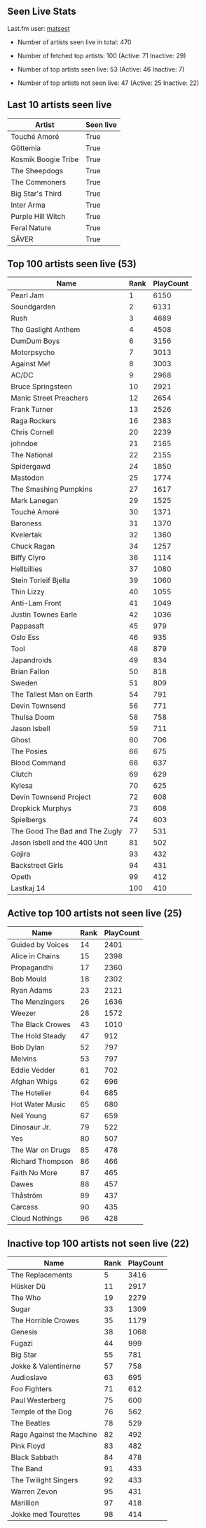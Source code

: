 ## Seen Live Stats

Last.fm user: [matsest](https://www.last.fm/user/matsest)

- Number of artists seen live in total: 470

- Number of fetched top artists: 100 (Active: 71 Inactive: 29)

- Number of top artists seen live: 53 (Active: 46 Inactive: 7)

- Number of top artists not seen live: 47 (Active: 25 Inactive: 22)

## Last 10 artists seen live

Artist              | Seen live
------------------- | ---------
Touché Amoré        | True     
Göttemia            | True     
Kosmik Boogie Tribe | True     
The Sheepdogs       | True     
The Commoners       | True     
Big Star's Third    | True     
Inter Arma          | True     
Purple Hill Witch   | True     
Feral Nature        | True     
SÂVER               | True     

## Top 100 artists seen live (53)

Name                           | Rank | PlayCount
------------------------------ | ---- | ---------
Pearl Jam                      | 1    | 6150     
Soundgarden                    | 2    | 6131     
Rush                           | 3    | 4689     
The Gaslight Anthem            | 4    | 4508     
DumDum Boys                    | 6    | 3156     
Motorpsycho                    | 7    | 3013     
Against Me!                    | 8    | 3003     
AC/DC                          | 9    | 2968     
Bruce Springsteen              | 10   | 2921     
Manic Street Preachers         | 12   | 2654     
Frank Turner                   | 13   | 2526     
Raga Rockers                   | 16   | 2383     
Chris Cornell                  | 20   | 2239     
johndoe                        | 21   | 2165     
The National                   | 22   | 2155     
Spidergawd                     | 24   | 1850     
Mastodon                       | 25   | 1774     
The Smashing Pumpkins          | 27   | 1617     
Mark Lanegan                   | 29   | 1525     
Touché Amoré                   | 30   | 1371     
Baroness                       | 31   | 1370     
Kvelertak                      | 32   | 1360     
Chuck Ragan                    | 34   | 1257     
Biffy Clyro                    | 36   | 1114     
Hellbillies                    | 37   | 1080     
Stein Torleif Bjella           | 39   | 1060     
Thin Lizzy                     | 40   | 1055     
Anti-Lam Front                 | 41   | 1049     
Justin Townes Earle            | 42   | 1036     
Pappasaft                      | 45   | 979      
Oslo Ess                       | 46   | 935      
Tool                           | 48   | 879      
Japandroids                    | 49   | 834      
Brian Fallon                   | 50   | 818      
Sweden                         | 51   | 809      
The Tallest Man on Earth       | 54   | 791      
Devin Townsend                 | 56   | 771      
Thulsa Doom                    | 58   | 758      
Jason Isbell                   | 59   | 711      
Ghost                          | 60   | 706      
The Posies                     | 66   | 675      
Blood Command                  | 68   | 637      
Clutch                         | 69   | 629      
Kylesa                         | 70   | 625      
Devin Townsend Project         | 72   | 608      
Dropkick Murphys               | 73   | 608      
Spielbergs                     | 74   | 603      
The Good The Bad and The Zugly | 77   | 531      
Jason Isbell and the 400 Unit  | 81   | 502      
Gojira                         | 93   | 432      
Backstreet Girls               | 94   | 431      
Opeth                          | 99   | 412      
Lastkaj 14                     | 100  | 410      

## Active top 100 artists not seen live (25)

Name             | Rank | PlayCount
---------------- | ---- | ---------
Guided by Voices | 14   | 2401     
Alice in Chains  | 15   | 2398     
Propagandhi      | 17   | 2360     
Bob Mould        | 18   | 2302     
Ryan Adams       | 23   | 2121     
The Menzingers   | 26   | 1636     
Weezer           | 28   | 1572     
The Black Crowes | 43   | 1010     
The Hold Steady  | 47   | 912      
Bob Dylan        | 52   | 797      
Melvins          | 53   | 797      
Eddie Vedder     | 61   | 702      
Afghan Whigs     | 62   | 696      
The Hotelier     | 64   | 685      
Hot Water Music  | 65   | 680      
Neil Young       | 67   | 659      
Dinosaur Jr.     | 79   | 522      
Yes              | 80   | 507      
The War on Drugs | 85   | 478      
Richard Thompson | 86   | 466      
Faith No More    | 87   | 465      
Dawes            | 88   | 457      
Thåström         | 89   | 437      
Carcass          | 90   | 435      
Cloud Nothings   | 96   | 428      

## Inactive top 100 artists not seen live (22)

Name                     | Rank | PlayCount
------------------------ | ---- | ---------
The Replacements         | 5    | 3416     
Hüsker Dü                | 11   | 2917     
The Who                  | 19   | 2279     
Sugar                    | 33   | 1309     
The Horrible Crowes      | 35   | 1179     
Genesis                  | 38   | 1068     
Fugazi                   | 44   | 999      
Big Star                 | 55   | 781      
Jokke & Valentinerne     | 57   | 758      
Audioslave               | 63   | 695      
Foo Fighters             | 71   | 612      
Paul Westerberg          | 75   | 600      
Temple of the Dog        | 76   | 562      
The Beatles              | 78   | 529      
Rage Against the Machine | 82   | 492      
Pink Floyd               | 83   | 482      
Black Sabbath            | 84   | 478      
The Band                 | 91   | 433      
The Twilight Singers     | 92   | 433      
Warren Zevon             | 95   | 431      
Marillion                | 97   | 418      
Jokke med Tourettes      | 98   | 414      
